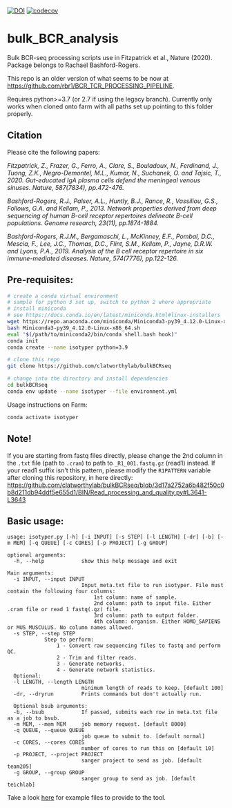 [![DOI](https://zenodo.org/badge/DOI/10.5281/zenodo.5717959.svg)](https://doi.org/10.5281/zenodo.5717959)
[![codecov](https://codecov.io/gh/clatworthylab/bulkBCRseq/branch/master/graph/badge.svg?token=I6APMCARTA)](https://codecov.io/gh/clatworthylab/bulkBCRseq)

# bulk_BCR_analysis
Bulk BCR-seq processing scripts use in Fitzpatrick et al., Nature (2020). Package belongs to Rachael Bashford-Rogers.

This repo is an older version of what seems to be now at https://github.com/rbr1/BCR_TCR_PROCESSING_PIPELINE.

Requires python>=3.7 (or 2.7 if using the legacy branch). Currently only works when cloned onto farm with all paths set up pointing to this folder properly.

## Citation
Please cite the following papers:

*Fitzpatrick, Z., Frazer, G., Ferro, A., Clare, S., Bouladoux, N., Ferdinand, J., Tuong, Z.K., Negro-Demontel, M.L., Kumar, N., Suchanek, O. and Tajsic, T., 2020. Gut-educated IgA plasma cells defend the meningeal venous sinuses. Nature, 587(7834), pp.472-476.*

*Bashford-Rogers, R.J., Palser, A.L., Huntly, B.J., Rance, R., Vassiliou, G.S., Follows, G.A. and Kellam, P., 2013. Network properties derived from deep sequencing of human B-cell receptor repertoires delineate B-cell populations. Genome research, 23(11), pp.1874-1884.*

*Bashford-Rogers, R.J.M., Bergamaschi, L., McKinney, E.F., Pombal, D.C., Mescia, F., Lee, J.C., Thomas, D.C., Flint, S.M., Kellam, P., Jayne, D.R.W. and Lyons, P.A., 2019. Analysis of the B cell receptor repertoire in six immune-mediated diseases. Nature, 574(7776), pp.122-126.*


## Pre-requisites:
```bash
# create a conda virtual environment
# sample for python 3 set up, switch to python 2 where appropriate
# install miniconda
# see https://docs.conda.io/en/latest/miniconda.html#linux-installers
wget https://repo.anaconda.com/miniconda/Miniconda3-py39_4.12.0-Linux-x86_64.sh
bash Miniconda3-py39_4.12.0-Linux-x86_64.sh
eval "$(/path/to/miniconda2/bin/conda shell.bash hook)"
conda init
conda create --name isotyper python=3.9

# clone this repo
git clone https://github.com/clatworthylab/bulkBCRseq

# change into the directory and install dependencies
cd bulkBCRseq
conda env update --name isotyper --file environment.yml
```

Usage instructions on Farm:
```bash
conda activate isotyper
```

## Note!
If you are starting from fastq files directly, please change the 2nd column in the `.txt` file (path to `.cram`) to path to `_R1_001.fastq.gz` (read1) instead. If your read1 suffix isn't this pattern, please modify the `R1PATTERN` variable after cloning this repository, in here directly:
https://github.com/clatworthylab/bulkBCRseq/blob/3d17a2752a6b482f50c0b8d211db94ddf5e655d1/BIN/Read_processing_and_quality.py#L3641-L3643


## Basic usage:
```
usage: isotyper.py [-h] [-i INPUT] [-s STEP] [-l LENGTH] [-dr] [-b] [-m MEM] [-q QUEUE] [-c CORES] [-p PROJECT] [-g GROUP]

optional arguments:
  -h, --help            show this help message and exit

Main arguments:
  -i INPUT, --input INPUT
                        Input meta.txt file to run isotyper. File must contain the following four columns:
                        	1st column: name of sample.
                        	2nd column: path to input file. Either .cram file or read 1 fastq(.gz) file.
                        	3rd column: path to output folder.
                        	4th column: organism. Either HOMO_SAPIENS or MUS_MUSCULUS. No column names allowed.
  -s STEP, --step STEP  
  			Step to perform: 
  				1 - Convert raw sequencing files to fastq and perform QC.
  				2 - Trim and filter reads.
  				3 - Generate networks.
  				4 - Generate network statistics.
  Optional:
  -l LENGTH, --length LENGTH
                        minimum length of reads to keep. [default 100]
  -dr, --dryrun         Prints commands but don't actually run.

  Optional bsub arguments:
  -b, --bsub            If passed, submits each row in meta.txt file as a job to bsub.
  -m MEM, --mem MEM     job memory request. [default 8000]
  -q QUEUE, --queue QUEUE
                        job queue to submit to. [default normal]
  -c CORES, --cores CORES
                        number of cores to run this on [default 10]
  -p PROJECT, --project PROJECT
                        sanger project to send as job. [default team205]
  -g GROUP, --group GROUP
                        sanger group to send as job. [default teichlab]
```

Take a look [here](https://github.com/clatworthylab/bulkBCRseq/tree/master/tests/data) for example files to provide to the tool.